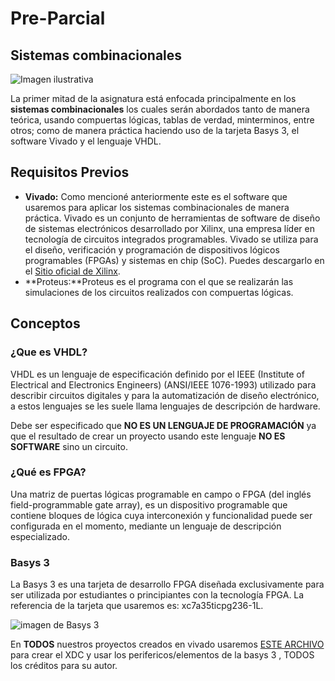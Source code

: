 # Pre-Parcial 

## Sistemas combinacionales

![Imagen ilustrativa](https://aprende.com/wp-content/uploads/2020/11/diagrama-logico.png)


La primer mitad de la asignatura está enfocada principalmente en los **sistemas combinacionales** los cuales serán abordados tanto de manera teórica, usando compuertas lógicas, tablas de verdad, minterminos, entre otros; como de manera práctica haciendo uso de la tarjeta Basys 3, el software Vivado y el lenguaje VHDL. 

## Requisitos Previos

- **Vivado:** Como mencioné anteriormente este es el software que usaremos para aplicar los sistemas combinacionales de manera práctica. Vivado es un conjunto de herramientas de software de diseño de sistemas electrónicos desarrollado por Xilinx, una empresa líder en tecnología de circuitos integrados programables. Vivado se utiliza para el diseño, verificación y programación de dispositivos lógicos programables (FPGAs) y sistemas en chip (SoC). Puedes descargarlo en el [Sitio oficial de Xilinx](https://www.xilinx.com/support/download.html).
- **Proteus:**Proteus es el programa con el que se realizarán las simulaciones de los circuitos realizados con compuertas lógicas.


## Conceptos 

### ¿Que es VHDL?

VHDL es un lenguaje de especificación definido por el IEEE (Institute of Electrical and Electronics Engineers) (ANSI/IEEE 1076-1993) utilizado para describir circuitos digitales y para la automatización de diseño electrónico, a estos lenguajes se les suele llama lenguajes de descripción de hardware. 

Debe ser especificado que **NO ES UN LENGUAJE DE PROGRAMACIÓN** ya que el resultado de crear un proyecto usando este lenguaje **NO ES SOFTWARE** sino un circuito. 

### ¿Qué es FPGA?

Una matriz de puertas lógicas programable en campo​ o FPGA (del inglés field-programmable gate array), es un dispositivo programable que contiene bloques de lógica cuya interconexión y funcionalidad puede ser configurada en el momento, mediante un lenguaje de descripción especializado.

### Basys 3 

La Basys 3 es una tarjeta de desarrollo FPGA diseñada exclusivamente para ser utilizada por estudiantes o principiantes con la tecnología FPGA. La referencia de la tarjeta que usaremos es: xc7a35ticpg236-1L.

![imagen de Basys 3](https://i0.wp.com/suconel.com/wp-content/uploads/Basys3.jpg?fit=1000%2C755&ssl=1)

En **TODOS** nuestros proyectos creados en vivado usaremos [ESTE ARCHIVO](https://github.com/Digilent/Basys3/blob/master/Projects/XADC_Demo/src/constraints/Basys3_Master.xdc) para crear el XDC y usar los perifericos/elementos de la basys 3 , TODOS los créditos para su autor.


